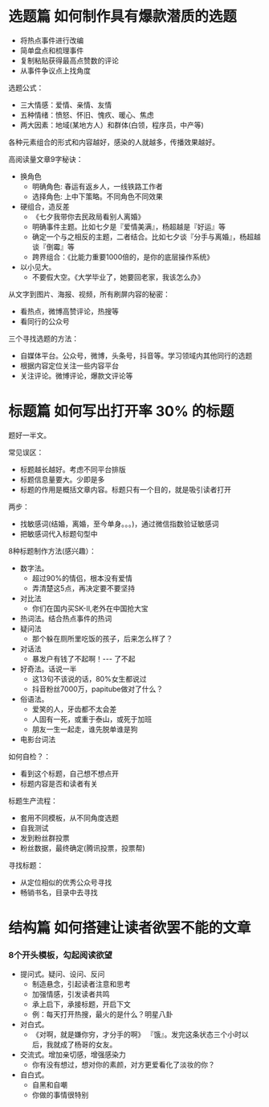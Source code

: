 # 选题篇 如何制作具有爆款潜质的选题

- 将热点事件进行改编
- 简单盘点和梳理事件
- 复制粘贴获得最高点赞数的评论
- 从事件争议点上找角度

选题公式：

- 三大情感：爱情、亲情、友情
- 五种情绪：愤怒、怀旧、愧疚、暖心、焦虑
- 两大因素：地域(某地方人）和群体(白领，程序员，中产等)

各种元素组合的形式和内容越好，感染的人就越多，传播效果越好。

高阅读量文章9字秘诀：

- 换角色
  - 明确角色: 春运有返乡人，一线铁路工作者
  - 选择角色: 上中下策略。不同角色不同效果
- 硬组合，造反差
  - 《七夕我带你去民政局看别人离婚》
  - 明确事件主题。比如七夕是『爱情美满』，杨超越是『好运』等
  - 确定一个与之相反的主题，二者结合。比如七夕谈『分手与离婚』，杨超越谈『倒霉』等
  - 跨界组合：《比能力重要1000倍的，是你的底层操作系统》
- 以小见大。
  - 不要假大空。《大学毕业了，她要回老家，我该怎么办》

从文字到图片、海报、视频，所有刷屏内容的秘密：

- 看热点，微博高赞评论，热搜等
- 看同行的公众号

三个寻找选题的方法：

- 自媒体平台。公众号，微博，头条号，抖音等。学习领域内其他同行的选题
- 根据内容定位关注一些内容平台
- 关注评论。微博评论，爆款文评论等


# 标题篇 如何写出打开率 30% 的标题

题好一半文。

常见误区：

- 标题越长越好。考虑不同平台排版
- 标题信息量要大。少即是多
- 标题的作用是概括文章内容。标题只有一个目的，就是吸引读者打开

两步：

- 找敏感词(结婚，离婚，至今单身。。。)，通过微信指数验证敏感词
- 把敏感词代入标题句型中

8种标题制作方法(感兴趣）：

- 数字法。
  - 超过90%的情侣，根本没有爱情
  - 弄清楚这5点，再决定要不要坚持
- 对比法
  - 你们在国内买SK-II,老外在中国抢大宝
- 热词法。结合热点事件的热词
- 疑问法
  - 那个躲在厕所里吃饭的孩子，后来怎么样了？
- 对话法
  - 暴发户有钱了不起啊！--- 了不起
- 好奇法。话说一半
  - 这13句不该说的话，80%女生都说过
  - 抖音粉丝7000万，papitube做对了什么？
- 俗语法。
  - 爱笑的人，牙齿都不太会差
  - 人固有一死，或重于泰山，或死于加班
  - 朋友一生一起走，谁先脱单谁是狗
- 电影台词法

如何自检？：

- 看到这个标题，自己想不想点开
- 标题内容是否和读者有关

标题生产流程：

- 套用不同模板，从不同角度选题
- 自我测试
- 发到粉丝群投票
- 粉丝数据，最终确定(腾讯投票，投票帮)

寻找标题：

- 从定位相似的优秀公众号寻找
- 畅销书名，目录中去寻找


# 结构篇 如何搭建让读者欲罢不能的文章

### 8个开头模板，勾起阅读欲望

- 提问式。疑问、设问、反问
  - 制造悬念，引起读者注意和思考
  - 加强情感，引发读者共鸣
  - 承上启下，承接标题，开启下文
  - 例：每天打开热搜，最火的是什么？明星八卦
- 对白式。
  - 《对啊，就是嫌你穷，才分手的啊》 『饿』。发完这条状态三个小时以后，我就成了杨哥的女友。
- 交流式。增加亲切感，增强感染力
  - 你有没有想过，想对你的素颜，对方更爱看化了淡妆的你？
- 自白式。
  - 自黑和自嘲
  - 你做的事情很特别
